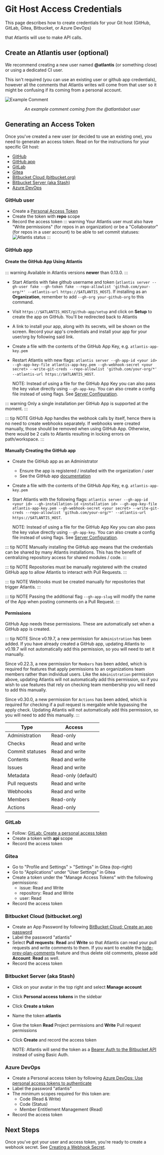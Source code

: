 # Git Host Access Credentials

This page describes how to create credentials for your Git host (GitHub, GitLab, Gitea, Bitbucket, or Azure DevOps)

that Atlantis will use to make API calls.

## Create an Atlantis user (optional)

We recommend creating a new user named **@atlantis** (or something close) or using a dedicated CI user.

This isn't required (you can use an existing user or github app credentials), however all the comments that Atlantis writes
will come from that user so it might be confusing if its coming from a personal account.

![Example Comment](./images/example-comment.png)
<p align="center"><i>An example comment coming from the @atlantisbot user</i></p>

## Generating an Access Token

Once you've created a new user (or decided to use an existing one), you need to
generate an access token. Read on for the instructions for your specific Git host:

* [GitHub](#github-user)
* [GitHub app](#github-app)
* [GitLab](#gitlab)
* [Gitea](#gitea)
* [Bitbucket Cloud (bitbucket.org)](#bitbucket-cloud-bitbucket-org)
* [Bitbucket Server (aka Stash)](#bitbucket-server-aka-stash)
* [Azure DevOps](#azure-devops)

### GitHub user

* Create a [Personal Access Token](https://docs.github.com/en/authentication/keeping-your-account-and-data-secure/creating-a-personal-access-token#creating-a-fine-grained-personal-access-token)
* Create the token with **repo** scope
* Record the access token
::: warning
Your Atlantis user must also have "Write permissions" (for repos in an organization) or be a "Collaborator" (for repos in a user account) to be able to set commit statuses:
![Atlantis status](./images/status.png)
:::

### GitHub app

#### Create the GitHub App Using Atlantis

::: warning
Available in Atlantis versions **newer** than 0.13.0.
:::

* Start Atlantis with fake github username and token (`atlantis server --gh-user fake --gh-token fake --repo-allowlist 'github.com/your-org/*' --atlantis-url https://$ATLANTIS_HOST`). If installing as an **Organization**, remember to add `--gh-org your-github-org` to this command.
* Visit `https://$ATLANTIS_HOST/github-app/setup` and click on **Setup** to create the app on GitHub. You'll be redirected back to Atlantis
* A link to install your app, along with its secrets, will be shown on the screen. Record your app's credentials and install your app for your user/org by following said link.
* Create a file with the contents of the GitHub App Key, e.g. `atlantis-app-key.pem`
* Restart Atlantis with new flags: `atlantis server --gh-app-id <your id> --gh-app-key-file atlantis-app-key.pem --gh-webhook-secret <your secret> --write-git-creds --repo-allowlist 'github.com/your-org/*' --atlantis-url https://$ATLANTIS_HOST`.

  NOTE: Instead of using a file for the GitHub App Key you can also pass the key value directly using `--gh-app-key`. You can also create a config file instead of using flags. See [Server Configuration](server-configuration.md#config-file).

::: warning
Only a single installation per GitHub App is supported at the moment.
:::

::: tip NOTE
GitHub App handles the webhook calls by itself, hence there is no need to create webhooks separately. If webhooks were created manually, those should be removed when using GitHub App. Otherwise, there would be 2 calls to Atlantis resulting in locking errors on path/workspace.
:::

#### Manually Creating the GitHub app

* Create the GitHub app as an Administrator
  * Ensure the app is registered / installed with the organization / user
  * See the GitHub app [documentation](https://docs.github.com/en/apps/creating-github-apps/about-creating-github-apps/about-creating-github-apps)
* Create a file with the contents of the GitHub App Key, e.g. `atlantis-app-key.pem`
* Start Atlantis with the following flags: `atlantis server --gh-app-id <your id> --gh-installation-id <installation id> --gh-app-key-file atlantis-app-key.pem --gh-webhook-secret <your secret> --write-git-creds --repo-allowlist 'github.com/your-org/*' --atlantis-url https://$ATLANTIS_HOST`.

  NOTE: Instead of using a file for the GitHub App Key you can also pass the key value directly using `--gh-app-key`. You can also create a config file instead of using flags. See [Server Configuration](server-configuration.md#config-file).

::: tip NOTE
Manually installing the GitHub app means that the credentials can be shared by many Atlantis installations. This has the benefit of centralizing repository access for shared modules / code.
:::

::: tip NOTE
Repositories must be manually registered with the created GitHub app to allow Atlantis to interact with Pull Requests.
:::

::: tip NOTE
Webhooks must be created manually for repositories that trigger Atlantis.
:::

::: tip NOTE
Passing the additional flag `--gh-app-slug` will modify the name of the App when posting comments on a Pull Request.
:::

#### Permissions

GitHub App needs these permissions. These are automatically set when a GitHub app is created.

::: tip NOTE
Since v0.19.7, a new permission for `Administration` has been added. If you have already created a GitHub app, updating Atlantis to v0.19.7 will not automatically add this permission, so you will need to set it manually.

Since v0.22.3, a new permission for `Members` has been added, which is required for features that apply permissions to an organizations team members rather than individual users. Like the `Administration` permission above, updating Atlantis will not automatically add this permission, so if you wish to use features that rely on checking team membership you will need to add this manually.

Since v0.30.0, a new permission for `Actions` has been added, which is required for checking if a pull request is mergable while bypassing the apply check. Updating Atlantis will not automatically add this permission, so you will need to add this manually.
:::

| Type            | Access              |
| --------------- | ------------------- |
| Administration  | Read-only           |
| Checks          | Read and write      |
| Commit statuses | Read and write      |
| Contents        | Read and write      |
| Issues          | Read and write      |
| Metadata        | Read-only (default) |
| Pull requests   | Read and write      |
| Webhooks        | Read and write      |
| Members         | Read-only           |
| Actions         | Read-only           |

### GitLab

* Follow: [GitLab: Create a personal access token](https://docs.gitlab.com/ce/user/profile/personal_access_tokens.html#create-a-personal-access-token)
* Create a token with **api** scope
* Record the access token

### Gitea

* Go to "Profile and Settings" > "Settings" in Gitea (top-right)
* Go to "Applications" under "User Settings" in Gitea
* Create a token under the "Manage Access Tokens" with the following permissions:
  * issue: Read and Write
  * repository: Read and Write
  * user: Read
* Record the access token

### Bitbucket Cloud (bitbucket.org)

* Create an App Password by following [BitBucket Cloud: Create an app password](https://support.atlassian.com/bitbucket-cloud/docs/create-an-app-password/)
* Label the password "atlantis"
* Select **Pull requests**: **Read** and **Write** so that Atlantis can read your pull requests and write comments to them. If you want to enable the [hide-prev-plan-comments](./server-configuration#hide-prev-plan-comments) feature and thus delete old comments, please add **Account**: **Read** as well.
* Record the access token

### Bitbucket Server (aka Stash)

* Click on your avatar in the top right and select **Manage account**
* Click **Personal access tokens** in the sidebar
* Click **Create a token**
* Name the token **atlantis**
* Give the token **Read** Project permissions and **Write** Pull request permissions
* Click **Create** and record the access token

  NOTE: Atlantis will send the token as a [Bearer Auth to the Bitbucket API](https://confluence.atlassian.com/bitbucketserver/http-access-tokens-939515499.html#HTTPaccesstokens-UsingHTTPaccesstokens) instead of using Basic Auth.

### Azure DevOps

* Create a Personal access token by following [Azure DevOps: Use personal access tokens to authenticate](https://docs.microsoft.com/en-us/azure/devops/organizations/accounts/use-personal-access-tokens-to-authenticate?view=azure-devops)
* Label the password "atlantis"
* The minimum scopes required for this token are:
  * Code (Read & Write)
  * Code (Status)
  * Member Entitlement Management (Read)
* Record the access token

## Next Steps

Once you've got your user and access token, you're ready to create a webhook secret. See [Creating a Webhook Secret](webhook-secrets.md).
